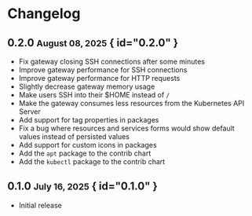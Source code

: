 # Changelog

## 0.2.0 <small>August 08, 2025</small> { id="0.2.0" }

- Fix gateway closing SSH connections after some minutes
- Improve gateway performance for SSH connections
- Improve gateway performance for HTTP requests
- Slightly decrease gateway memory usage
- Make users SSH into their $HOME instead of `/`
- Make the gateway consumes less resources from the Kubernetes API Server
- Add support for tag properties in packages
- Fix a bug where resources and services forms would show default values instead of persisted values
- Add support for custom icons in packages
- Add the `apt` package to the contrib chart
- Add the `kubectl` package to the contrib chart

## 0.1.0 <small>July 16, 2025</small> { id="0.1.0" }

- Initial release

